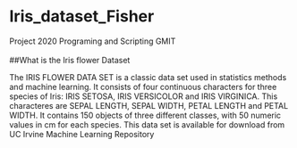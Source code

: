 # Iris_dataset_Fisher
Project 2020 Programing and Scripting GMIT
<br/><br/>
##What is the Iris flower Dataset 

The IRIS FLOWER DATA SET is a classic data set used in statistics methods and machine learning. It consists of four continuous characters for three species of Iris: IRIS SETOSA, IRIS VERSICOLOR and IRIS VIRGINICA. This characteres are SEPAL LENGTH, SEPAL WIDTH, PETAL LENGTH and PETAL WIDTH. It contains 150 objects of three different classes, with 50 numeric values in cm for each species. This data set is available for download from UC Irvine Machine Learning Repository 

